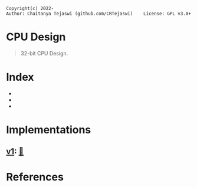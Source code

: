     Copyright(c) 2022-
    Author: Chaitanya Tejaswi (github.com/CRTejaswi)    License: GPL v3.0+

# CPU Design
> 32-bit CPU Design.

# Index

- 
- 
- 

# Implementations
## [v1](v1/): [📄](docs/v1.pdf)

# References
